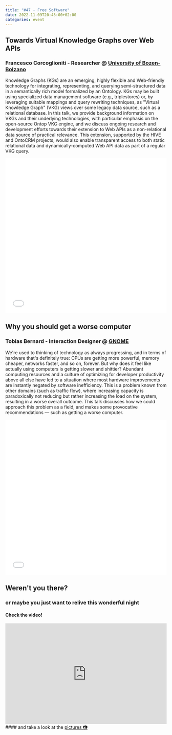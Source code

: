 ```yaml
---
title: "#47 - Free Software"
date: 2022-11-09T20:45:00+02:00
categories: event
---
```


## Towards Virtual Knowledge Graphs over Web APIs

### Francesco Corcoglioniti - Researcher @ [University of Bozen-Bolzano](//www.unibz.it)

Knowledge Graphs (KGs) are an emerging, highly flexible and Web-friendly technology for integrating, representing, and querying semi-structured data in a semantically rich model formalized by an Ontology. KGs may be built using specialized data management software (e.g., triplestores) or, by leveraging suitable mappings and query rewriting techniques, as "Virtual Knowledge Graph" (VKG) views over some legacy data source, such as a relational database. In this talk, we provide background information on VKGs and their underlying technologies, with particular emphasis on the open-source Ontop VKG engine, and we discuss ongoing research and development efforts towards their extension to Web APIs as a non-relational data source of practical relevance. This extension, supported by the HIVE and OntoCRM projects, would also enable transparent access to both static relational data and dynamically-computed Web API data as part of a regular VKG query.

<iframe src="//www.slideshare.net/slideshow/embed_code/key/G4vXA4u0CV46i9" width="100%" height="485" frameborder="0" marginwidth="0" marginheight="0" scrolling="no" allowfullscreen> </iframe>

## Why you should get a worse computer

### Tobias Bernard - Interaction Designer @ [GNOME](//www.gnome.org)

We're used to thinking of technology as always progressing, and in terms of hardware that's definitely true: CPUs are getting more powerful, memory cheaper, networks faster, and so on, forever. But why does it feel like actually using computers is getting slower and shittier? Abundant computing resources and a culture of optimizing for developer productivity above all else have led to a situation where most hardware improvements are instantly negated by software inefficiency. This is a problem known from other domains (such as traffic flow), where increasing capacity is paradoxically not reducing but rather increasing the load on the system, resulting in a worse overall outcome. This talk discusses how we could approach this problem as a field, and makes some provocative recommendations — such as getting a worse computer.

<iframe src="//www.slideshare.net/slideshow/embed_code/key/EsZFhh2LXN7QVi" width="100%" height="485" frameborder="0" marginwidth="0" marginheight="0" scrolling="no" allowfullscreen> </iframe>

## Weren't you there?

### or maybe you just want to relive this wonderful night

<section class="fb-links">

#### Check the video!

<iframe width="100%" height="315" src="https://www.youtube.com/embed/yhomDiwByxc" frameborder="0" allow="accelerometer; autoplay; clipboard-write; encrypted-media; gyroscope; picture-in-picture" allowfullscreen></iframe>
#### and take a look at the <a id="fb_photo_album" class="btn-facebook" target="_blank" href="//bit.ly/ST-47p">pictures &#128247;</a>

</section>
